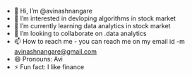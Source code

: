 - 👋 Hi, I’m @avinashnangare
- 👀 I’m interested in devloping algorithms in stock market
- 🌱 I’m currently learning data analytics in stock market
- 💞️ I’m looking to collaborate on .data analytics
- 📫 How to reach me - you can reach me on my email id -m avinashnangare@gmail.com
- 😄 Pronouns: Avi
- ⚡ Fun fact: I like finance

<!---
avinashnangare/avinashnangare is a ✨ special ✨ repository because its `README.md` (this file) appears on your GitHub profile.
You can click the Preview link to take a look at your changes.
--->
